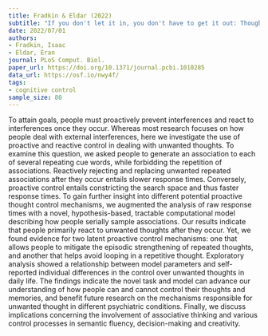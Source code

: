 ```yaml
---
title: Fradkin & Eldar (2022)
subtitle: "If you don't let it in, you don't have to get it out: Thought preemption as a method to control unwanted thoughts"
date: 2022/07/01
authors:
- Fradkin, Isaac
- Eldar, Eran
journal: PLoS Comput. Biol.
paper_url: https://doi.org/10.1371/journal.pcbi.1010285
data_url: https://osf.io/nwy4f/
tags:
- cognitive control
sample_size: 80
---
```


To attain goals, people must proactively prevent interferences and react to interferences once they occur. Whereas most research focuses on how people deal with external interferences, here we investigate the use of proactive and reactive control in dealing with unwanted thoughts. To examine this question, we asked people to generate an association to each of several repeating cue words, while forbidding the repetition of associations. Reactively rejecting and replacing unwanted repeated associations after they occur entails slower response times. Conversely, proactive control entails constricting the search space and thus faster response times. To gain further insight into different potential proactive thought control mechanisms, we augmented the analysis of raw response times with a novel, hypothesis-based, tractable computational model describing how people serially sample associations. Our results indicate that people primarily react to unwanted thoughts after they occur. Yet, we found evidence for two latent proactive control mechanisms: one that allows people to mitigate the episodic strengthening of repeated thoughts, and another that helps avoid looping in a repetitive thought. Exploratory analysis showed a relationship between model parameters and self-reported individual differences in the control over unwanted thoughts in daily life. The findings indicate the novel task and model can advance our understanding of how people can and cannot control their thoughts and memories, and benefit future research on the mechanisms responsible for unwanted thought in different psychiatric conditions. Finally, we discuss implications concerning the involvement of associative thinking and various control processes in semantic fluency, decision-making and creativity.
